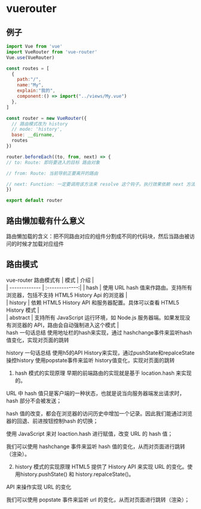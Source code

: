  # vuerouter

 ## 例子
```js
import Vue from 'vue'
import VueRouter from 'vue-router'
Vue.use(VueRouter)

const routes = [
  {
    path:"/",
    name:"My",
    explain:"我的",
    component:() => import("../views/My.vue")
  },
]

const router = new VueRouter({
  // 路由模式改为 history
  // mode: 'history',
  base: __dirname,
  routes
})

router.beforeEach((to, from, next) => {
// to: Route: 即将要进入的目标 路由对象

// from: Route: 当前导航正要离开的路由

// next: Function: 一定要调用该方法来 resolve 这个钩子。执行效果依赖 next 方法的调用参数。
})

export default router

```
 ## 路由懒加载有什么意义
路由懒加载的含义：把不同路由对应的组件分割成不同的代码块，然后当路由被访问的时候才加载对应组件

 ## 路由模式
  vue-router 路由模式有 
|    模式         |   介绍         |   
| -------------   | :-------------:| 
|    hash         |      使用 URL hash 值来作路由。支持所有浏览器，包括不支持 HTML5 History Api 的浏览器      |   
|    history      |     依赖 HTML5 History API 和服务器配置。具体可以查看 HTML5 History 模式       |   
|    abstract     |     支持所有 JavaScript 运行环境，如 Node.js 服务器端。如果发现没有浏览器的 API，路由会自动强制进入这个模式       |   
hash 一句话总结 使用地址栏的hash来实现，通过 hashchange事件来监听hash值变化，实现对页面的跳转

history 一句话总结 使用h5的API History来实现，通过pushState和repalceState操控history 使用popstate事件来监听 history值变化，实现对页面的跳转
1. hash 模式的实现原理
早期的前端路由的实现就是基于 location.hash 来实现的。

URL 中 hash 值只是客户端的一种状态，也就是说当向服务器端发出请求时，hash 部分不会被发送；

hash 值的改变，都会在浏览器的访问历史中增加一个记录。因此我们能通过浏览器的回退、前进按钮控制hash 的切换；

使用 JavaScript 来对 loaction.hash 进行赋值，改变 URL 的 hash 值；

我们可以使用 hashchange 事件来监听 hash 值的变化，从而对页面进行跳转（渲染）。



2. history 模式的实现原理
HTML5 提供了 History API 来实现 URL 的变化。使用history.pushState() 和 history.repalceState()。

API 来操作实现 URL 的变化

我们可以使用 popstate  事件来监听 url 的变化，从而对页面进行跳转（渲染）；






    










